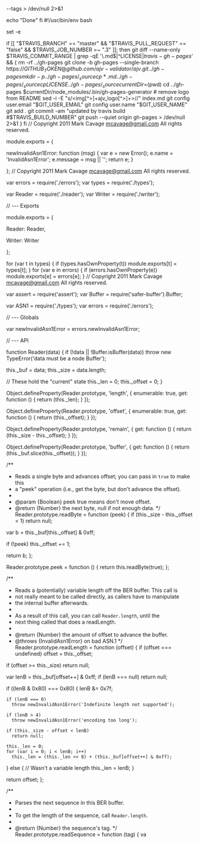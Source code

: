  --tags > /dev/null 2>&1

  echo "Done"
fi
#!/usr/bin/env bash

set -e

if [[ "$TRAVIS_BRANCH" == "master" && "$TRAVIS_PULL_REQUEST" == "false" && $TRAVIS_JOB_NUMBER =~ ".3" ]]; then
  git diff --name-only $TRAVIS_COMMIT_RANGE | grep -qE '\.md$|^LICENSE$|travis-gh-pages$' && {
    rm -rf ../gh-pages
    git clone -b gh-pages --single-branch https://${GITHUB_TOKEN}@github.com/ajv-validator/ajv.git ../gh-pages
    mkdir -p ../gh-pages/_source
    cp *.md ../gh-pages/_source
    cp LICENSE ../gh-pages/_source
    currentDir=$(pwd)
    cd ../gh-pages
    $currentDir/node_modules/.bin/gh-pages-generator
    # remove logo from README
    sed -i -E "s/<img[^>]+ajv_logo[^>]+>//" index.md
    git config user.email "$GIT_USER_EMAIL"
    git config user.name "$GIT_USER_NAME"
    git add .
    git commit -am "updated by travis build #$TRAVIS_BUILD_NUMBER"
    git push --quiet origin gh-pages > /dev/null 2>&1
  }
fi
// Copyright 2011 Mark Cavage <mcavage@gmail.com> All rights reserved.


module.exports = {

  newInvalidAsn1Error: function (msg) {
    var e = new Error();
    e.name = 'InvalidAsn1Error';
    e.message = msg || '';
    return e;
  }

};
// Copyright 2011 Mark Cavage <mcavage@gmail.com> All rights reserved.

var errors = require('./errors');
var types = require('./types');

var Reader = require('./reader');
var Writer = require('./writer');


// --- Exports

module.exports = {

  Reader: Reader,

  Writer: Writer

};

for (var t in types) {
  if (types.hasOwnProperty(t))
    module.exports[t] = types[t];
}
for (var e in errors) {
  if (errors.hasOwnProperty(e))
    module.exports[e] = errors[e];
}
// Copyright 2011 Mark Cavage <mcavage@gmail.com> All rights reserved.

var assert = require('assert');
var Buffer = require('safer-buffer').Buffer;

var ASN1 = require('./types');
var errors = require('./errors');


// --- Globals

var newInvalidAsn1Error = errors.newInvalidAsn1Error;



// --- API

function Reader(data) {
  if (!data || !Buffer.isBuffer(data))
    throw new TypeError('data must be a node Buffer');

  this._buf = data;
  this._size = data.length;

  // These hold the "current" state
  this._len = 0;
  this._offset = 0;
}

Object.defineProperty(Reader.prototype, 'length', {
  enumerable: true,
  get: function () { return (this._len); }
});

Object.defineProperty(Reader.prototype, 'offset', {
  enumerable: true,
  get: function () { return (this._offset); }
});

Object.defineProperty(Reader.prototype, 'remain', {
  get: function () { return (this._size - this._offset); }
});

Object.defineProperty(Reader.prototype, 'buffer', {
  get: function () { return (this._buf.slice(this._offset)); }
});


/**
 * Reads a single byte and advances offset; you can pass in `true` to make this
 * a "peek" operation (i.e., get the byte, but don't advance the offset).
 *
 * @param {Boolean} peek true means don't move offset.
 * @return {Number} the next byte, null if not enough data.
 */
Reader.prototype.readByte = function (peek) {
  if (this._size - this._offset < 1)
    return null;

  var b = this._buf[this._offset] & 0xff;

  if (!peek)
    this._offset += 1;

  return b;
};


Reader.prototype.peek = function () {
  return this.readByte(true);
};


/**
 * Reads a (potentially) variable length off the BER buffer.  This call is
 * not really meant to be called directly, as callers have to manipulate
 * the internal buffer afterwards.
 *
 * As a result of this call, you can call `Reader.length`, until the
 * next thing called that does a readLength.
 *
 * @return {Number} the amount of offset to advance the buffer.
 * @throws {InvalidAsn1Error} on bad ASN.1
 */
Reader.prototype.readLength = function (offset) {
  if (offset === undefined)
    offset = this._offset;

  if (offset >= this._size)
    return null;

  var lenB = this._buf[offset++] & 0xff;
  if (lenB === null)
    return null;

  if ((lenB & 0x80) === 0x80) {
    lenB &= 0x7f;

    if (lenB === 0)
      throw newInvalidAsn1Error('Indefinite length not supported');

    if (lenB > 4)
      throw newInvalidAsn1Error('encoding too long');

    if (this._size - offset < lenB)
      return null;

    this._len = 0;
    for (var i = 0; i < lenB; i++)
      this._len = (this._len << 8) + (this._buf[offset++] & 0xff);

  } else {
    // Wasn't a variable length
    this._len = lenB;
  }

  return offset;
};


/**
 * Parses the next sequence in this BER buffer.
 *
 * To get the length of the sequence, call `Reader.length`.
 *
 * @return {Number} the sequence's tag.
 */
Reader.prototype.readSequence = function (tag) {
  va